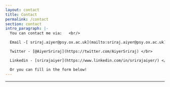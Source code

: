 ```yaml
---
layout: contact
title: Contact
permalink: /contact
section: contact
intro_paragraph: |-
  You can contact me via:   <br/>

  Email -[ sriraj.aiyer@psy.ox.ac.uk](mailto:sriraj.aiyer@psy.ox.ac.uk) <br/> 

  Twitter - [@AiyerSriraj](https://twitter.com/AiyerSriraj) </br>

  Linkedin - [srirajaiyer](https://www.linkedin.com/in/srirajaiyer/) </br>

  Or you can fill in the form below!
---
```

- - -
